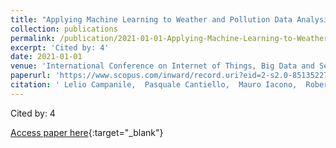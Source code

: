 ```yaml
---
title: "Applying Machine Learning to Weather and Pollution Data Analysis for a Better Management of Local Areas: The Case of Napoli, Italy"
collection: publications
permalink: /publication/2021-01-01-Applying-Machine-Learning-to-Weather-and-Pollution-Data-Analysis-for-a-Better-Management-of-Local-Areas-The-Case-of-Napoli-Italy
excerpt: 'Cited by: 4'
date: 2021-01-01
venue: 'International Conference on Internet of Things, Big Data and Security, IoTBDS - Proceedings'
paperurl: 'https://www.scopus.com/inward/record.uri?eid=2-s2.0-85135227609&partnerID=40&md5=5a7c117fa01d0ba8d779b0e092bc0f63'
citation: ' Lelio Campanile,  Pasquale Cantiello,  Mauro Iacono,  Roberta Lotito,  Fiammetta Marulli,  Michele Mastroianni, &quot;Applying Machine Learning to Weather and Pollution Data Analysis for a Better Management of Local Areas: The Case of Napoli, Italy.&quot; International Conference on Internet of Things, Big Data and Security, IoTBDS - Proceedings, 2021.'
---
```

Cited by: 4

[Access paper here](https://www.scopus.com/inward/record.uri?eid=2-s2.0-85135227609&partnerID=40&md5=5a7c117fa01d0ba8d779b0e092bc0f63){:target="_blank"}
